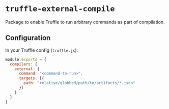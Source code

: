# `truffle-external-compile`

Package to enable Truffle to run arbitrary commands as part of compilation.

## Configuration

In your Truffle config (`truffle.js`):

```javascript
module.exports = {
  compilers: {
    external: {
      command: "<command-to-run>",
      targets: [{
        path: "relative/globbed/path/to/artifacts/*.json"
      }]
    }
  }
}
```
